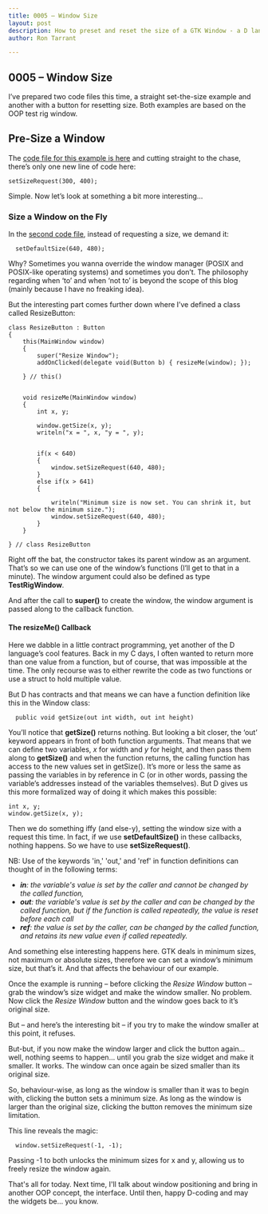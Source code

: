 ```yaml
---
title: 0005 – Window Size
layout: post
description: How to preset and reset the size of a GTK Window - a D language tutorial.
author: Ron Tarrant

---
```


## 0005 – Window Size

I’ve prepared two code files this time, a straight set-the-size example and another with a button for resetting size. Both examples are based on the OOP test rig window.

## Pre-Size a Window
The [code file for this example is here](https://github.com/rontarrant/gtkDcoding/blob/master/001_window/window_001_03_sized.d) and cutting straight to the chase, there’s only one new line of code here:

	setSizeRequest(300, 400);

Simple. Now let’s look at something a bit more interesting…

### Size a Window on the Fly

In the [second code file](https://github.com/rontarrant/gtkDcoding/blob/master/001_window/window_001_04_other_sized.d), instead of requesting a size, we demand it:

      setDefaultSize(640, 480);

Why? Sometimes you wanna override the window manager (POSIX and POSIX-like operating systems) and sometimes you don’t. The philosophy regarding when ‘to’ and when ‘not to’ is beyond the scope of this blog (mainly because I have no freaking idea).

But the interesting part comes further down where I’ve defined a class called ResizeButton:

	class ResizeButton : Button
	{
		this(MainWindow window)
		{
			super("Resize Window");
			addOnClicked(delegate void(Button b) { resizeMe(window); });
			
		} // this()
		
		
		void resizeMe(MainWindow window)
		{
			int x, y;
			
			window.getSize(x, y);
			writeln("x = ", x, "y = ", y);
			
			
			if(x < 640)
			{
				window.setSizeRequest(640, 480);
			}
			else if(x > 641)
			{
				
				writeln("Minimum size is now set. You can shrink it, but not below the minimum size.");
				window.setSizeRequest(640, 480);
			}
		}
	
	} // class ResizeButton

Right off the bat, the constructor takes its parent window as an argument. That’s so we can use one of the window’s functions (I’ll get to that in a minute). The window argument could also be defined as type **TestRigWindow**.

And after the call to **super()** to create the window, the window argument is passed along to the callback function.

#### The resizeMe() Callback

Here we dabble in a little contract programming, yet another of the D language’s cool features. Back in my C days, I often wanted to return more than one value from a function, but of course, that was impossible at the time. The only recourse was to either rewrite the code as two functions or use a struct to hold multiple value.

But D has contracts and that means we can have a function definition like this in the Window class:

      public void getSize(out int width, out int height)

You’ll notice that **getSize()** returns nothing. But looking a bit closer, the ‘out’ keyword appears in front of both function arguments. That means that we can define two variables, *x* for width and *y* for height, and then pass them along to **getSize()** and when the function returns, the calling function has access to the new values set in getSize(). It’s more or less the same as passing the variables in by reference in C (or in other words, passing the variable’s addresses instead of the variables themselves). But D gives us this more formalized way of doing it which makes this possible:

	int x, y;
	window.getSize(x, y);

Then we do something iffy (and else-y), setting the window size with a request this time. In fact, if we use **setDefaultSize()** in these callbacks, nothing happens. So we have to use **setSizeRequest()**.

NB: Use of the keywords 'in,' 'out,' and 'ref' in function definitions can thought of in the following terms:

- ***in**: the variable's value is set by the caller and cannot be changed by the called function,*
- ***out**: the variable's value is set by the caller and can be changed by the called function, but if the function is called repeatedly, the value is reset before each call*
- ***ref**: the value is set by the caller, can be changed by the called function, and retains its new value even if called repeatedly.*
 
And something else interesting happens here. GTK deals in minimum sizes, not maximum or absolute sizes, therefore we can set a window’s minimum size, but that’s it. And that affects the behaviour of our example.

Once the example is running – before clicking the *Resize Window* button – grab the window’s size widget and make the window smaller. No problem. Now click the *Resize Window* button and the window goes back to it’s original size.

But – and here’s the interesting bit – if you try to make the window smaller at this point, it refuses.

But-but, if you now make the window larger and click the button again… well, nothing seems to happen… until you grab the size widget and make it smaller. It works. The window can once again be sized smaller than its original size.

So, behaviour-wise, as long as the window is smaller than it was to begin with, clicking the button sets a minimum size. As long as the window is larger than the original size, clicking the button removes the minimum size limitation.

This line reveals the magic:

      window.setSizeRequest(-1, -1);

Passing -1 to both unlocks the minimum sizes for x and y, allowing us to freely resize the window again.

That's all for today. Next time, I'll talk about window positioning and bring in another OOP concept, the interface. Until then, happy D-coding and may the widgets be... you know.
